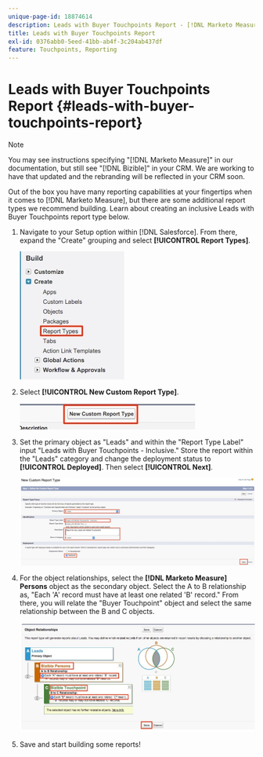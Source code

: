```yaml
---
unique-page-id: 18874614
description: Leads with Buyer Touchpoints Report - [!DNL Marketo Measure] - Product Documentation
title: Leads with Buyer Touchpoints Report
exl-id: 0376abb0-5eed-41bb-ab4f-3c204ab437df
feature: Touchpoints, Reporting
---
```

# Leads with Buyer Touchpoints Report {#leads-with-buyer-touchpoints-report}

>[!NOTE]
>
>You may see instructions specifying "[!DNL Marketo Measure]" in our documentation, but still see "[!DNL Bizible]" in your CRM. We are working to have that updated and the rebranding will be reflected in your CRM soon.

Out of the box you have many reporting capabilities at your fingertips when it comes to [!DNL Marketo Measure], but there are some additional report types we recommend building. Learn about creating an inclusive Leads with Buyer Touchpoints report type below.

1. Navigate to your Setup option within [!DNL Salesforce]. From there, expand the "Create" grouping and select **[!UICONTROL Report Types]**.

   ![](assets/1.jpg)

1. Select **[!UICONTROL New Custom Report Type]**.

   ![](assets/2.jpg)

1. Set the primary object as "Leads" and within the "Report Type Label" input "Leads with Buyer Touchpoints - Inclusive." Store the report within the "Leads" category and change the deployment status to **[!UICONTROL Deployed]**. Then select **[!UICONTROL Next]**.

   ![](assets/3.jpg)

1. For the object relationships, select the **[!DNL Marketo Measure] Persons** object as the secondary object. Select the A to B relationship as, "Each 'A' record must have at least one related 'B' record." From there, you will relate the "Buyer Touchpoint" object and select the same relationship between the B and C objects.

   ![](assets/4.jpg)

1. Save and start building some reports!
